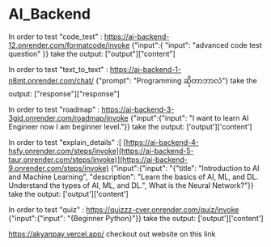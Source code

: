 # AI_Backend

In order to test "code_test" : https://ai-backend-12.onrender.com/formatcode/invoke
{"input":{
"input": "advanced code test question"
}}
take the output: ["output"]["content"]

In order to test "text_to_text" : https://ai-backend-1-n8mt.onrender.com/chat/
{"prompt": "Programming ဆိုတာဘာလဲ"}
take the output: ["response"]["response"]

In order to test "roadmap" : https://ai-backend-3-3gjd.onrender.com/roadmap/invoke
{"input":{"input": "I want to learn AI Engineer now I am beginner level."}}
take the output: ['output']['content']

In order to test "explain_details" :[ [https://ai-backend-4-hsfy.onrender.com/steps/invoke](https://ai-backend-5-taur.onrender.com/steps/invoke)](https://ai-backend-9.onrender.com/steps/invoke)
{"input":{"input": "{\"title\": \"Introduction to AI and Machine Learning\", \"description\": \"Learn the basics of AI, ML, and DL. Understand the types of AI, ML, and DL.\", What is the Neural Network?"}}
take the output: ['output']['content']

In order to test "quiz" : https://quizzz-cver.onrender.com/quiz/invoke
{"input":{"input": "{Beginner Python}"}}
take the output: ['output']['content']

https://akyanpay.vercel.app/
checkout out website on this link
